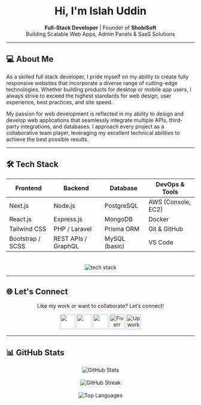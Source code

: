 <h1 align="center">Hi, I'm Islah Uddin</h1>

<p align="center">
  <strong>Full-Stack Developer</strong> | Founder of <strong>ShobiSoft</strong> <br/>
  Building Scalable Web Apps, Admin Panels & SaaS Solutions
</p>

---

## 💻 About Me
<p >
  As a skilled full stack developer, I pride myself on my ability to create fully responsive websites that incorporate a diverse range of cutting-edge technologies. Whether building products for desktop or mobile app users, I always strive to exceed the highest standards for web design, user experience, best practices, and site speed.
  
My passion for web development is reflected in my ability to design and develop web applications that seamlessly integrate multiple APIs, third-party integrations, and databases. I approach every project as a collaborative team player, leveraging my excellent technical abilities to achieve the best possible results.

</p>

---

## 🛠️ Tech Stack

<div align="center">

| Frontend        | Backend             | Database         | DevOps & Tools       |
|-----------------|---------------------|------------------|----------------------|
| Next.js         | Node.js             | PostgreSQL       | AWS (Console, EC2)   |
| React.js        | Express.js          | MongoDB          | Docker               |
| Tailwind CSS    | PHP / Laravel       | Prisma ORM       | Git & GitHub         |
| Bootstrap / SCSS| REST APIs / GraphQL | MySQL (basic)    | VS Code              |

<br/>

<img src="https://skillicons.dev/icons?i=html,css,scss,js,ts,bootstrap,tailwind,react,nextjs,nodejs,express,php,laravel,postgres,mongodb,prisma,git,github,vscode,docker,aws&perline=10" alt="tech stack"/>

</div>

---

## 🌐 Let's Connect

<p align="center">
  Like my work or want to collaborate? Let’s connect!
</p>

<p align="center">
  <a href="https://www.linkedin.com/in/muhammad-islahuddin-391a931ba/" target="_blank"><img src="https://skillicons.dev/icons?i=linkedin" height="40"/></a>
  <a href="https://x.com/Islahuddin0812" target="_blank"><img src="https://skillicons.dev/icons?i=twitter" height="40"/></a>
  <a href="mailto:islahuddindev@gmail.com" target="_blank"><img src="https://skillicons.dev/icons?i=gmail" height="40"/></a>
  <a href="https://www.fiverr.com/s/qDrp5rg" target="_blank"><img src="https://upload.wikimedia.org/wikipedia/commons/3/31/Fiverr_Logo_2020.svg" alt="Fiverr" height="40"/></a>
  <a href="https://upwork.com/freelancers/~012359da3244f4960e" target="_blank"><img src="https://upload.wikimedia.org/wikipedia/commons/c/cf/Upwork-logo.svg" alt="Upwork" height="40"/></a>
</p>

---

## 📊 GitHub Stats

<p align="center">
  <img src="https://github-readme-stats.vercel.app/api?username=Islah-Ud-Din&theme=github_dark&show_icons=true&count_private=true" alt="GitHub Stats" />
  <br/><br/>
  <img src="https://github-readme-streak-stats.herokuapp.com?user=Islah-Ud-Din&theme=github-dark-blue&hide_border=false" alt="GitHub Streak" />
  <br/><br/>
  <img src="https://github-readme-stats.vercel.app/api/top-langs/?username=Islah-Ud-Din&layout=compact&theme=github_dark&langs_count=8" alt="Top Languages" />
</p>

